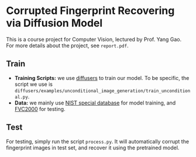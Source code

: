 # Corrupted Fingerprint Recovering via Diffusion Model

This is a course project for Computer Vision, lectured by Prof. Yang Gao. For more details about the project, see `report.pdf`.

## Train

- **Training Scripts:** we use [diffusers](https://github.com/huggingface/diffusers) to train our model. To be specific, the script we use is `diffusers/examples/unconditional_image_generation/train_unconditional.py`.
- **Data:** we mainly use [NIST special database](https://www.nist.gov/itl/iad/image-group/nist-special-database-302) for model training, and [FVC2000](http://bias.csr.unibo.it/fvc2000/) for testing.

## Test

For testing, simply run the script `process.py`. It will automatically corrupt the fingerprint images in test set, and recover it using the pretrained model. 
